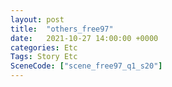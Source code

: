 ```yaml
---
layout: post
title:  "others_free97"
date:   2021-10-27 14:00:00 +0000
categories: Etc
Tags: Story Etc
SceneCode: ["scene_free97_q1_s20"]
---
```

